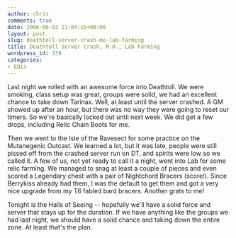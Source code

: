 ```yaml
---
author: chris
comments: true
date: 2006-06-03 21:04:15+00:00
layout: post
slug: deathtoll-server-crash-mo-lab-farming
title: Deathtoll Server Crash, M.O., Lab Farming
wordpress_id: 339
categories:
- EQii
---
```


Last night we rolled with an awesome force into Deathtoll. We were smoking, class setup was great, groups were solid, we had an excellent chance to take down Tarinax. Well, at least until the server crashed. A GM showed up after an hour, but there was no way they were going to reset our timers. So we're basically locked out until next week. We did get a few drops, including Relic Chain Boots for me.

Then we went to the Isle of the Ravesect for some practice on the Mutanegenic Outcast. We learned a lot, but it was late, people were still pissed off from the crashed server run on DT, and spirits were low so we called it. A few of us, not yet ready to call it a night, went into Lab for some relic farming. We managed to snag at least a couple of pieces and even scored a Legendary chest with a pair of Nightchord Bracers (score!). Since Berrykiss already had them, I was the default to get them and got a very nice upgrade from my T6 fabled bard bracers. Another grats to me!

Tonight is the Halls of Seeing -- hopefully we'll have a solid force and server that stays up for the duration. If we have anything like the groups we had last night, we should have a solid chance and taking down the entire zone. At least that's the plan.
